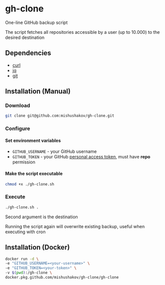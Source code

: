 # gh-clone
One-line GitHub backup script

The script fetches all repositories accessible by a user (up to 10.000) to the desired destination

## Dependencies

- [curl](https://curl.haxx.se/download.html)
- [jq](https://stedolan.github.io/jq/)
- [git](https://git-scm.com/downloads)

## Installation (Manual)

### Download

```sh
git clone git@github.com:mishushakov/gh-clone.git
```

### Configure

#### Set environment variables

- `GITHUB_USERNAME` - your GitHub username
- `GITHUB_TOKEN` - your GitHub [personal access token](https://github.com/settings/tokens), must have **repo** permission

#### Make the script executable

```sh
chmod +x ./gh-clone.sh
```

### Execute

```sh
./gh-clone.sh .
```

Second argument is the destination

Running the script again will overwrite existing backup, useful when executing with cron

## Installation (Docker)

```sh
docker run -d \
-e "GITHUB_USERNAME=<your-username>" \
-e "GITHUB_TOKEN=<your-token>" \
-v $(pwd):/gh-clone \
docker.pkg.github.com/mishushakov/gh-clone/gh-clone
```
